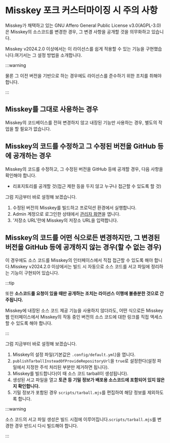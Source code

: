 # Misskey 포크 커스터마이징 시 주의 사항

Misskey가 채택하고 있는 GNU Affero General Public License v3.0(AGPL-3.0)은 Misskey의 소스코드를 변경한 경우, 그 변경 사항을 공개할 것을 의무화하고 있습니다.

Misskey v2024.2.0 이상에서는 이 라이선스를 쉽게 적용할 수 있는 기능을 구현했습니다.여기서는 그 설정 방법을 소개합니다.

:::warning

물론 그 이전 버전을 기반으로 하는 경우에도 라이선스를 준수하기 위한 조치를 취해야 합니다.

:::

## Misskey를 그대로 사용하는 경우

Misskey의 코드베이스를 전혀 변경하지 않고 내장된 기능만 사용하는 경우, 별도의 작업을 할 필요가 없습니다.

## Misskey의 코드를 수정하고 그 수정된 버전을 GitHub 등에 공개하는 경우

Misskey의 코드를 수정하고, 그 수정된 버전을 GitHub 등에 공개할 경우, 다음 사항을 확인해야 합니다.

- 리포지토리를 공개할 것(접근 제한 등을 두지 않고 누구나 접근할 수 있도록 할 것)

그럼 지금부터 바로 설정해 보겠습니다.

1. 수정된 버전의 Misskey를 빌드하고 프로덕션 환경에서 실행합니다.
2. Admin 계정으로 로그인한 상태에서 [관리자 화면](x-mi-web://admin/settings)을 엽니다.
3. '저장소 URL'란에 Misskey의 저장소 URL을 입력합니다.

## Misskey의 코드를 어떤 식으로든 변경하지만, 그 변경된 버전을 GitHub 등에 공개하지 않는 경우(할 수 없는 경우)

이 경우에도 소스 코드를 Misskey의 인터페이스에서 직접 접근할 수 있도록 해야 합니다.Misskey v2024.2.0 이상에서는 빌드 시 자동으로 소스 코드를 서고 파일에 정리하는 기능이 구현되어 있습니다.

:::tip

또한 **소스코드를 요청이 있을 때만 공개하는 조치는 라이선스 이행에 불충분한 것으로 간주됩니다.**

Misskey에 내장된 소스 코드 제공 기능을 사용하지 않더라도, 어떤 식으로든 Misskey 웹 인터페이스에서 Misskey의 작동 중인 버전의 소스 코드에 대한 링크를 직접 액세스할 수 있도록 해야 합니다.

:::

그럼 지금부터 바로 설정해 보겠습니다.

1. Misskey의 설정 파일(기본값은 `.config/default.yml`)을 엽니다.
2. `publishTarballInsteadOfProvideRepositoryUrl`을 `true`로 설정한다(설정 파일에서 지정한 주석 처리된 부분만 제거하면 됩니다).
3. Misskey를 빌드합니다(이 때 소스 코드 tarball이 생성됩니다).
4. 생성된 서고 파일을 열고 **토큰 등 기밀 정보가 배포용 소스코드에 포함되어 있지 않은지 확인합니다.**
5. 기밀 정보가 포함된 경우 `scripts/tarball.mjs`를 편집하여 해당 정보를 제외하도록 합니다.

:::warning

소스 코드의 서고 파일 생성은 빌드 시점에 이루어집니다.`scripts/tarball.mjs`를 변경한 경우 반드시 다시 빌드해야 합니다.

:::
